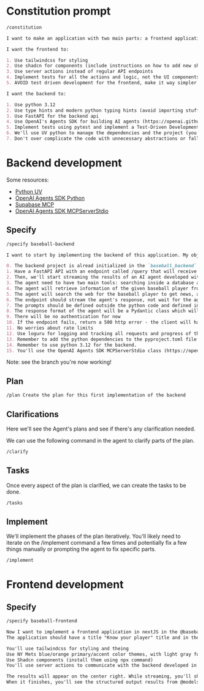 # Constitution prompt

```markdown
/constitution

I want to make an application with two main parts: a frontend application using NextJS15 with App router and server actions, using typescript. And a backend using Python and FastAPI, that is going to deliver AI services though the OpenAI Agents SDK.

I want the frontend to:

1. Use tailwindcss for styling
2. Use shadcn for components (include instructions on how to add new shadcn components and how to list available components)
3. Use server actions instead of regular API endpoints
4. Implement tests for all the actions and logic, not the UI components.
5. AVOID test driven development for the frontend, make it way simpler and easier.

I want the backend to:

1. Use python 3.12
2. Use type hints and modern python typing hints (avoid importing stuff from the `typing` python sdk library) Don't do `from typing import List, Dict, Optional` - prefer using `list[x]`, `dict[x, x]` or `x | None`
3. Use FastAPI for the backend api
4. Use OpenAI's Agents SDK for building AI agents (https://openai.github.io/openai-agents-python/)
5. Implement tests using pytest and implement a Test-Driven Development approach.
6. We'll use UV python to manage the dependencies and the project (you should add dependencies using `uv add <package>` or `uv add -d <package>` for development dependencies)
7. Don't over complicate the code with unnecessary abstractions or fallbacks. Assume that failing is normal and you should handle it gracefully at the API level.
```

# Backend development

Some resources:

- [Python UV](https://docs.astral.sh/uv/)
- [OpenAI Agents SDK Python](https://openai.github.io/openai-agents-python/)
- [Supabase MCP](https://github.com/supabase-community/supabase-mcp)
- [OpenAI Agents SDK MCPServerStdio](https://openai.github.io/openai-agents-python/ref/mcp/server/#agents.mcp.server.MCPServerStdio)

## Specify

```markdown
/specify baseball-backend

I want to start by implementing the backend of this application. My objective is to:

0. The backend project is alread initialized in the `baseball_backend` folder.
1. Have a FastAPI API with an endpoint called /query that will receive a baseball player full name
2. Then, we'll start streaming the results of an AI agent developed with the OpenAI Agents SDK framework @OpenAI-Agents (see docs here https://openai.github.io/openai-agents-python/)
3. The agent need to have two main tools: searching inside a database and searching the web.
4. The agent will retrieve information of the given baseball player from the database using a Supabase database MCP where you can get all the tables schemas as needed. The agent will analyze the schema and decide what tables it needs to get extractions and make queries about them. IMPORTANT: the Supabase database is already set up and ready to use, there's no need to create any tables, databases or other resources. You can get all the tables schemas as needed.
5. The agent will search the web for the baseball player to get news, articles, and general information about the player. The agent should use the WebSearchTool to search the web (https://openai.github.io/openai-agents-python/ref/tool/#agents.tool.WebSearchTool)
6. The endpoint should stream the agent's response, not wait for the agent to finish to get the final response.
7. The prompts should be defined outside the python code and defined in .txt files in a "prompts" folder. The agents will load the prompts from the files and put any variables inside using python string formatting.
8. The response format of the agent will be a Pydantic class which will contain all the important information of a baseball player including: history, simple information, statistics, games.
9. There will be no authentication for now
10. If the endpoint fails, return a 500 http error - the client will handle it
11. No worries about rate limits
12. Use loguru for logging and tracking all requests and progress of the requests.
13. Remember to add the python dependencies to the pyproject.toml file using uv add <package> or uv add -d <package> for development dependencies.
14. Remember to use python 3.12 for the backend.
15. You'll use the OpenAI Agents SDK MCPServerStdio class (https://openai.github.io/openai-agents-python/ref/mcp/server/#agents.mcp.server.MCPServerStdio) to communicate with the OpenAI MCP server with the Supabase database (https://github.com/supabase-community/supabase-mcp).
```

Note: see the branch you're now working!

## Plan

```markdown
/plan Create the plan for this first implementation of the backend
```

## Clarifications

Here we'll see the Agent's plans and see if there's any clarification needed.

We can use the following command in the agent to clarify parts of the plan.

```markdown
/clarify
```

## Tasks

Once every aspect of the plan is clarified, we can create the tasks to be done.

```markdown
/tasks
```

## Implement

We'll implement the phases of the plan iteratively. You'll likely need to iterate on the /implement command a few times and potentially fix a few things manually or prompting the agent to fix specific parts.

```markdown
/implement
```

# Frontend development

## Specify

```markdown
/specify baseball-frontend

Now I want to implement a frontend application in nextJS in the @baseball-frontend/ folder.
The application should have a title "Know your player" title and in the center-left of the application you'll see a input text box to put a player name

You'll use tailwindcss for styling and theing
Use NY Mets blue/orange primary/accent color themes, with light gray for the background.
Use Shadcn components (install them using npx command)
You'll use server actions to communicate with the backend developed in the @main.py (use the /query endpoint to send the player name and stream the results into the application

The results will appear on the center right. While streaming, you'll show all the results and a loading indicator
When it finishes, you'll see the structured output results from @models.py and show the information properly in the frontend.
```
